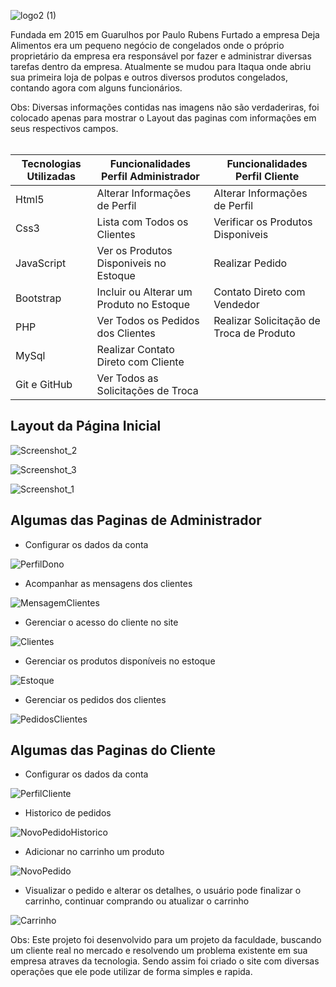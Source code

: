 ![logo2 (1)](https://user-images.githubusercontent.com/42179077/69284317-195dcb80-0bcd-11ea-8373-739afff82175.png)

Fundada em 2015 em Guarulhos por Paulo Rubens Furtado a empresa Deja Alimentos era um pequeno negócio de congelados onde o próprio proprietário da empresa era responsável por fazer e administrar diversas tarefas dentro da empresa. Atualmente se mudou para Itaqua onde abriu sua primeira loja de polpas e outros diversos produtos congelados, contando agora com alguns funcionários.

Obs: Diversas informações contidas nas imagens não são verdaderiras, foi colocado apenas para mostrar o Layout das paginas com informações em seus respectivos campos.
<br>
<br>
<table>
	<thead>
		<th>Tecnologias Utilizadas</th>
		<th>Funcionalidades Perfil Administrador</th>
		<th>Funcionalidades Perfil Cliente</th>
	</thead>
	<tbody>
		<tr>
			<td>Html5</td>
			<td>Alterar Informações de Perfil</td>
			<td>Alterar Informações de Perfil</td>
		</tr>
		<tr>
			<td>Css3</td>
			<td>Lista com Todos os Clientes</td>
			<td>Verificar os Produtos Disponiveis</td>
		</tr>
		<tr>
			<td>JavaScript</td>
			<td>Ver os Produtos Disponiveis no Estoque</td>
			<td>Realizar Pedido</td>
		</tr>
		<tr>
			<td>Bootstrap</td>
			<td>Incluir ou Alterar um Produto no Estoque</td>
			<td>Contato Direto com Vendedor</td>
		</tr>
		<tr>
			<td>PHP</td>
			<td>Ver Todos os Pedidos dos Clientes</td>
			<td>Realizar Solicitação de Troca de Produto</td>
		</tr>
		<tr>
			<td>MySql</td>
			<td>Realizar Contato Direto com Cliente</td>
			<td></td>
			</tr>
			<tr>
				<td>Git e GitHub</td>
				<td>Ver Todos as Solicitações de Troca</td>
				<td></td>
			</tr>
		</tbody>
	</table>

<h2>Layout da Página Inicial</h1>

![Screenshot_2](https://user-images.githubusercontent.com/42179077/82226284-b2f80280-98fc-11ea-9bee-59a6284ac738.png)

![Screenshot_3](https://user-images.githubusercontent.com/42179077/82226291-b4292f80-98fc-11ea-81ca-896421073508.png)

![Screenshot_1](https://user-images.githubusercontent.com/42179077/82226292-b4c1c600-98fc-11ea-8b11-dd5824367b63.png)

<h2>Algumas das Paginas de Administrador</h2>

- Configurar os dados da conta

![PerfilDono](https://user-images.githubusercontent.com/42179042/67163543-ab608300-f346-11e9-9049-133bf81928dc.png)

- Acompanhar as mensagens dos clientes

![MensagemClientes](https://user-images.githubusercontent.com/42179042/67163566-e95da700-f346-11e9-9817-2b9a14e9e771.png)

- Gerenciar o acesso do cliente no site

![Clientes](https://user-images.githubusercontent.com/42179042/67163597-393c6e00-f347-11e9-9907-67d56f67d665.png)

- Gerenciar os produtos disponíveis no estoque

![Estoque](https://user-images.githubusercontent.com/42179042/67163631-7b65af80-f347-11e9-9792-319a48d778e0.png)

- Gerenciar os pedidos dos clientes

![PedidosClientes](https://user-images.githubusercontent.com/42179042/67163680-3f7f1a00-f348-11e9-91a7-8b3c64a483dc.png)

<h2>Algumas das Paginas do Cliente</h2>

- Configurar os dados da conta

![PerfilCliente](https://user-images.githubusercontent.com/42179042/67163776-64c05800-f349-11e9-89b4-13f3eb2c00ff.png)

- Historico de pedidos

![NovoPedidoHistorico](https://user-images.githubusercontent.com/42179042/67163821-ea440800-f349-11e9-8d79-4afdd7e00cf5.png)

- Adicionar no carrinho um produto

![NovoPedido](https://user-images.githubusercontent.com/42179042/67163830-2d9e7680-f34a-11e9-9360-f18a9a698361.png)

- Visualizar o pedido e alterar os detalhes, o usuário pode finalizar o carrinho, continuar comprando ou atualizar o carrinho

![Carrinho](https://user-images.githubusercontent.com/42179042/67163843-57f03400-f34a-11e9-9e6b-4b97beefbaaa.png)


<p>Obs: Este projeto foi desenvolvido para um projeto da faculdade, buscando um cliente real no mercado e resolvendo um problema existente em sua empresa atraves da tecnologia. Sendo assim foi criado o site com diversas operações que ele pode utilizar de forma 
simples e rapida.<p>



